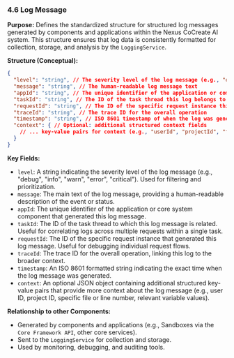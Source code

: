 ### 4.6 Log Message

**Purpose:** Defines the standardized structure for structured log messages generated by components and applications within the Nexus CoCreate AI system. This structure ensures that log data is consistently formatted for collection, storage, and analysis by the `LoggingService`.

**Structure (Conceptual):**

```json
{
  "level": "string", // The severity level of the log message (e.g., "debug", "info", "warn", "error", "critical")
  "message": "string", // The human-readable log message text
  "appId": "string", // The unique identifier of the application or component that generated the log
  "taskId": "string", // The ID of the task thread this log belongs to
  "requestId": "string", // The ID of the specific request instance this log belongs to
  "traceId": "string", // The trace ID for the overall operation
  "timestamp": "string", // ISO 8601 timestamp of when the log was generated
  "context": { // Optional: additional structured context fields
    // ... key-value pairs for context (e.g., "userId", "projectId", "fileName", "lineNumber") ...
  }
}
```

**Key Fields:**

*   `level`: A string indicating the severity level of the log message (e.g., "debug", "info", "warn", "error", "critical"). Used for filtering and prioritization.
*   `message`: The main text of the log message, providing a human-readable description of the event or status.
*   `appId`: The unique identifier of the application or core system component that generated this log message.
*   `taskId`: The ID of the task thread to which this log message is related. Useful for correlating logs across multiple requests within a single task.
*   `requestId`: The ID of the specific request instance that generated this log message. Useful for debugging individual request flows.
*   `traceId`: The trace ID for the overall operation, linking this log to the broader context.
*   `timestamp`: An ISO 8601 formatted string indicating the exact time when the log message was generated.
*   `context`: An optional JSON object containing additional structured key-value pairs that provide more context about the log message (e.g., user ID, project ID, specific file or line number, relevant variable values).

**Relationship to other Components:**

*   Generated by components and applications (e.g., Sandboxes via the `Core Framework API`, other core services).
*   Sent to the `LoggingService` for collection and storage.
*   Used by monitoring, debugging, and auditing tools.
